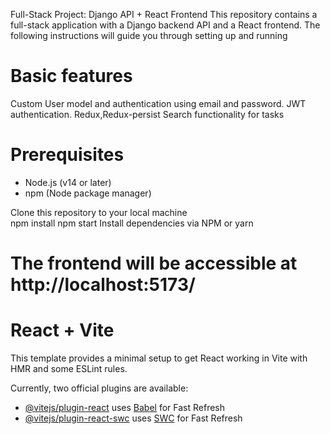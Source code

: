 Full-Stack Project: Django API + React Frontend
This repository contains a full-stack application with a Django backend API and a React frontend. The following instructions will guide you through setting up and running

# Basic features
Custom User model and authentication using email and password.
JWT authentication.
Redux,Redux-persist
Search functionality for tasks

# Prerequisites
- Node.js (v14 or later)
- npm (Node package manager)

Clone this repository to your local machine  
npm install
npm start
Install dependencies via NPM or yarn

# The frontend will be accessible at http://localhost:5173/
        
 


# React + Vite

This template provides a minimal setup to get React working in Vite with HMR and some ESLint rules.

Currently, two official plugins are available:

- [@vitejs/plugin-react](https://github.com/vitejs/vite-plugin-react/blob/main/packages/plugin-react/README.md) uses [Babel](https://babeljs.io/) for Fast Refresh
- [@vitejs/plugin-react-swc](https://github.com/vitejs/vite-plugin-react-swc) uses [SWC](https://swc.rs/) for Fast Refresh
